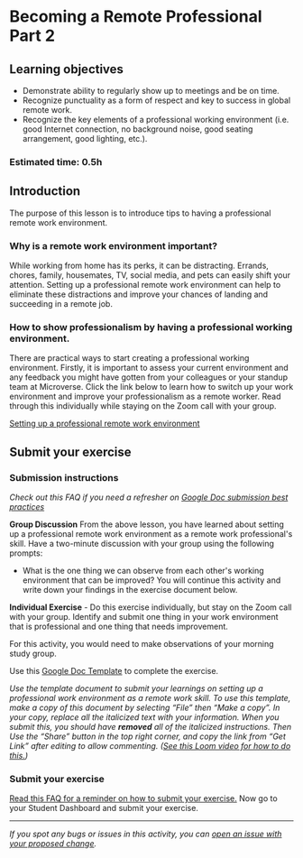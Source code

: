 # Becoming a Remote Professional Part 2

## Learning objectives

- Demonstrate ability to regularly show up to meetings and be on time.
- Recognize punctuality as a form of respect and key to success in global remote work.
- Recognize the key elements of a professional working environment (i.e. good Internet connection, no background noise, good seating arrangement, good lighting, etc.).

### Estimated time: 0.5h

## Introduction

The purpose of this lesson is to introduce tips to having a professional remote work environment.

### Why is a remote work environment important?

While working from home has its perks, it can be distracting. Errands, chores, family, housemates, TV, social media, and pets can easily shift your attention. Setting up a professional remote work environment can help to eliminate these distractions and improve your chances of landing and succeeding in a remote job.

### How to show professionalism by having a professional working environment.

There are practical ways to start creating a professional working environment. Firstly, it is important to assess your current environment and any feedback you might have gotten from your colleagues or your standup team at Microverse. Click the link below to learn how to switch up your work environment and improve your professionalism as a remote worker. Read through this individually while staying on the Zoom call with your group.

[Setting up a professional remote work environment](setting-up-a-professional-remote-work-environment.md)

## Submit your exercise

### Submission instructions

*Check out this FAQ if you need a refresher on [Google Doc submission best practices](https://microverse.zendesk.com/hc/en-us/articles/360063156813)*

**Group Discussion** From the above lesson, you have learned about setting up a professional remote work environment as a remote work professional's skill. Have a two-minute discussion with your group using the following prompts:

- What is the one thing we can observe from each other's working environment that can be improved? You will continue this activity and write down your findings in the exercise document below.

**Individual Exercise** - Do this exercise individually, but stay on the Zoom call with your group. Identify and submit one thing in your work environment that is professional and one thing that needs improvement.

For this activity, you would need to make observations of your morning study group.

Use this [Google Doc Template](https://docs.google.com/document/d/14pYLYX70tmL05reD58LKtr3QS8vUVV3DPYO6uCY8p3Y/edit?usp=sharing) to complete the exercise.

*Use the template document to submit your learnings on setting up a professional work environment as a remote work skill. To use this template, make a copy of this document by selecting “File” then “Make a copy”. In your copy, replace all the italicized text with your information. When you submit this, you should have **removed** all of the italicized instructions. Then Use the “Share” button in the top right corner, and copy the link from “Get Link” after editing to allow commenting. ([See this Loom video for how to do this.](https://www.loom.com/share/603c5e8790304d8c98b2d8703260b479))*

### Submit your exercise

[Read this FAQ for a reminder on how to submit your exercise.](https://microverse.zendesk.com/hc/en-us/articles/360061344234) Now go to your Student Dashboard and submit your exercise.

------

_If you spot any bugs or issues in this activity, you can [open an issue with your proposed change](https://github.com/microverseinc/curriculum-transversal-skills/blob/main/git-github/articles/open_issue.md)._
